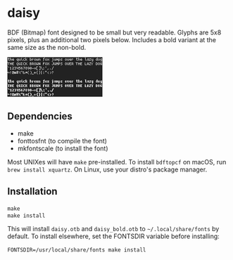 daisy
=====

BDF (Bitmap) font designed to be small but very readable. Glyphs are
5x8 pixels, plus an additional two pixels below. Includes a bold variant
at the same size as the non-bold.

![daisy](daisy.png)

Dependencies
------------

- make
- fonttosfnt (to compile the font)
- mkfontscale (to install the font)

Most UNIXes will have `make` pre-installed.  To install `bdftopcf` on macOS, run
`brew install xquartz`.  On Linux, use your distro's package manager.

Installation
------------

    make
    make install

This will install `daisy.otb` and `daisy_bold.otb` to `~/.local/share/fonts` by
default. To install elsewhere, set the FONTSDIR variable before
installing:

    FONTSDIR=/usr/local/share/fonts make install
